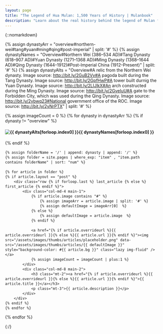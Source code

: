 ```yaml
---
layout: page
title: "The Legend of Hua Mulan: 1,500 Years of History | Mulanbook"
description: "Learn about the real history behind the legend of Mulan from both ancient and modern texts, read the original Hua Mulan novels, and discover the truth behind one of the most fascinating Chinese legends."
---
```


{::nomarkdown}

{% assign dynastyArr = "overview#northern-wei#tang#yuan#ming#qing#post-imperial" | split: '#' %}
{% assign dynastyNames = "Overview#Northern Wei (386&ndash;534 AD)#Tang Dynasty (618&ndash;907 AD)#Yuan Dynasty (1271&ndash;1368 AD)#Ming Dynasty (1368&ndash;1644 AD)#Qing Dynasty (1644&ndash;1912)#Post-Imperial China (1912&ndash;Present)" | split: '#' %}
{% assign dynastyAlts = "Overview#A relic from the Northern Wei dynasty. Image source: http://bit.ly/2GuB2Vv#A pagoda built during the Tang Dynasty. Image source: http://bit.ly/2GpfHwP#A tower built durnig the Yuan Dynasty. Image source: http://bit.ly/2LIJlkX#An arch constructed during the Ming Dynasty. Image source: http://bit.ly/2GveIuU#A gate to the Forbidden City, which was used during the Qing Dynasty. Image source: http://bit.ly/2ybwq23#National government office of the ROC. Image source: http://bit.ly/2yNrPTX" | split: '#' %}


{% assign imageCount = 0 %}
{% for dynasty in dynastyArr %}
	{% if dynasty != "overview" %}
		<h4 class="heading text-left mb-5"><img data-src="/assets/images/thumbs/dynasties/{{ dynasty }}.jpg" width="80" height="80" class="lazy" alt="{{ dynastyAlts[forloop.index0] }}" /><a name="{{ dynasty }}">{{ dynastyNames[forloop.index0] }}</a></h4>
	{% endif %}

	{% assign folderName = '/' | append: dynasty | append: '/' %}
	{% assign folder = site.pages | where_exp: "item" , "item.path contains folderName" | sort: "num" %}

	{% for article in folder %}
	{% if article.layout == "post" %}
		<div class="row {% if forloop.last %} last_article {% else %} first_article {% endif %}">
			<div class="col-md-4 main-1">
				{% if article.image contains "#" %}
					{% assign imageArr = article.image | split: '#' %}
					{% assign defaultImage = imageArr[0]  %}
				{% else %}
					{% assign defaultImage = article.image  %}
				{% endif %}

				<a href="{% if article.overrideurl %}{{ article.overrideurl }}{% else %}{{ article.url }}{% endif %}"><img src="/assets/images/thumbs/articles/placeholder.png" data-src="/assets/images/thumbs/articles/{{ defaultImage }}" style="background-color: #{{ article.bg }}" class="lazy img-fluid" /></a>
				{% assign imageCount = imageCount | plus:1 %}
			</div>
			<div class="col-md-8 main-2">
				<h3 class="mt-2"><a href="{% if article.overrideurl %}{{ article.overrideurl }}{% else %}{{ article.url }}{% endif %}">{{ article.title }}</a></h3>
				<p class="mt-3">{{ article.description }}</p>
			</div>
		</div>
	{% endif %}
	{% endfor %}
{% endfor %}

<script type="text/javascript" src="https://cdn.jsdelivr.net/npm/vanilla-lazyload@12.0.0/dist/lazyload.min.js" onload="var lazyLoadInstance=new LazyLoad({elements_selector:'.lazy'});"></script>
{:/}
